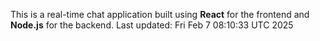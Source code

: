 This is a real-time chat application built using **React** for the frontend and **Node.js** for the backend.
Last updated: Fri Feb  7 08:10:33 UTC 2025
